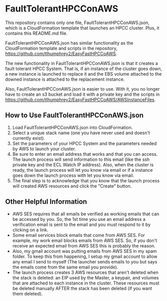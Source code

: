# FaultTolerantHPCConAWS

This repository contains only one file, FaultTolerantHPCConAWS.json, which is a CloudFormation template that launches an HPCC cluster. Plus, it contains this README.md file.

FaultTolerantHPCConAWS.json has similar functionality as the CloudFormation template and scripts in the repository, https://github.com/tlhumphrey2/EasyFastHPCCoAWS.

The new functionality in FaultTolerantHPCConAWS.json is that it creates a fault tolerant HPCC System. That is, if an instance of the cluster goes down, a new instance is launched to replace it and the EBS volume attached to the downed instance is attached to the replacement instance.

Also, FaultTolerantHPCConAWS.json is easier to use. With it, you no longer have to create an s3 bucket and load it with a private key and the scripts in https://github.com/tlhumphrey2/EasyFastHPCCoAWS/AWSInstanceFiles.


## How to Use FaultTolerantHPCConAWS.json

1. Load FaultTolerantHPCConAWS.json into CloudFormation.
2. Select a unique stack name (one you have never used and doesn't currently exist).
3. Set the parameters of your HPCC System and the parameters needed by AWS to launch your cluster. 
4. Be sure to enter an email address that works and that you can access. The launch process will send information to this email (like the ssh private key and the ECL Watch IP address). Also, when the cluster is ready, the launch process will let you know via email or if a instance goes down the launch process with let you know via email.
5. The final step is to acknowledge that you know that the launch process will created AWS resources and click the "Create" button.

## Other Helpful Information

 - AWS SES requires that all emails be verified as working emails that can be accessed by you. So, the 1st time you use an email address a verification email is sent to the email and you must respond to it by clicking on a link.
 - Some email services block emails that come from AWS SES. For example, my work email blocks emails from AWS SES. So, if you don't receive an expected email from AWS SES this is probably the reason.
 - Also, my gmail account was putting emails from AWS SES in my spam folder. To keep this from happening, I setup my gmail account to allow any email I send to myself (The launcher sends emails to you but says the emails come from the same email you provide).
 - The launch process creates 3 AWS resources that aren't deleted when the stack is deleted: an EIP used by the Master, a keypair, and volumes that are attached to each instance in the cluster. These resources must be deleted manually AFTER the stack has been deleted (if you want them deleted).
